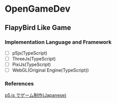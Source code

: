 # OpenGameDev

## FlapyBird Like Game

### Implementation Language and Framework

- [ ] p5js(TypeScript)
- [ ] ThreeJs(TypeScript)
- [ ] PixiJs(TypeScript)
- [ ] WebGL(Original Engine(TypeScript))

### References

[p5.js でゲーム制作(Japanese)](https://fal-works.github.io/make-games-with-p5js/)